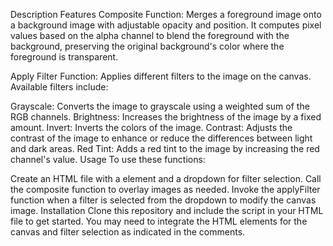 Description
Features
Composite Function: Merges a foreground image onto a background image with adjustable opacity and position. It computes pixel values based on the alpha channel to blend the foreground with the background, preserving the original background's color where the foreground is transparent.

Apply Filter Function: Applies different filters to the image on the canvas. Available filters include:

Grayscale: Converts the image to grayscale using a weighted sum of the RGB channels.
Brightness: Increases the brightness of the image by a fixed amount.
Invert: Inverts the colors of the image.
Contrast: Adjusts the contrast of the image to enhance or reduce the differences between light and dark areas.
Red Tint: Adds a red tint to the image by increasing the red channel's value.
Usage
To use these functions:

Create an HTML file with a <canvas> element and a dropdown for filter selection.
Call the composite function to overlay images as needed.
Invoke the applyFilter function when a filter is selected from the dropdown to modify the canvas image.
Installation
Clone this repository and include the script in your HTML file to get started. You may need to integrate the HTML elements for the canvas and filter selection as indicated in the comments.
